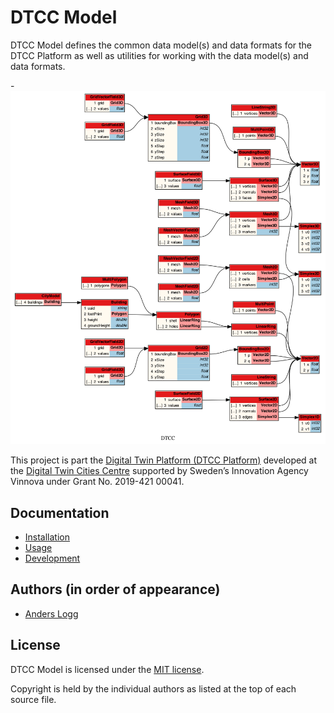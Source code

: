 # DTCC Model

DTCC Model defines the common data model(s) and data formats for the
DTCC Platform as well as utilities for working with the data model(s)
and data formats.

-![](protodot/dtcc.dot.png)

This project is part the
[Digital Twin Platform (DTCC Platform)](https://gitlab.com/dtcc-platform)
developed at the
[Digital Twin Cities Centre](https://dtcc.chalmers.se/)
supported by Sweden’s Innovation Agency Vinnova under Grant No. 2019-421 00041.

## Documentation

* [Installation](./doc/installation.md)
* [Usage](./doc/installation.md)
* [Development](./doc/development.md)

## Authors (in order of appearance)

* [Anders Logg](http://anders.logg.org)

## License

DTCC Model is licensed under the
[MIT license](https://opensource.org/licenses/MIT).

Copyright is held by the individual authors as listed at the top of
each source file.
